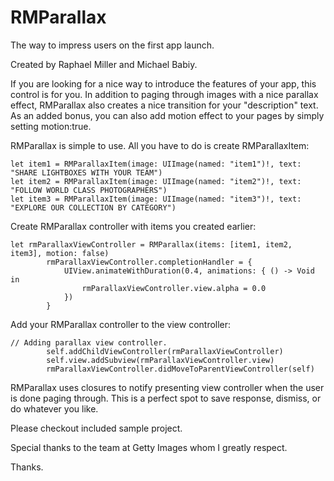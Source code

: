 # RMParallax
The way to impress users on the first app launch.

Created by Raphael Miller and Michael Babiy.

If you are looking for a nice way to introduce the features of your app, this control is for you. In addition to paging through images with a nice parallax effect, RMParallax also creates a nice transition for your "description" text. As an added bonus, you can also add motion effect to your pages by simply setting motion:true.

RMParallax is simple to use. All you have to do is create RMParallaxItem:

```
let item1 = RMParallaxItem(image: UIImage(named: "item1")!, text: "SHARE LIGHTBOXES WITH YOUR TEAM")
let item2 = RMParallaxItem(image: UIImage(named: "item2")!, text: "FOLLOW WORLD CLASS PHOTOGRAPHERS")
let item3 = RMParallaxItem(image: UIImage(named: "item3")!, text: "EXPLORE OUR COLLECTION BY CATEGORY")
```

Create RMParallax controller with items you created earlier:

```
let rmParallaxViewController = RMParallax(items: [item1, item2, item3], motion: false)
        rmParallaxViewController.completionHandler = {
            UIView.animateWithDuration(0.4, animations: { () -> Void in
                rmParallaxViewController.view.alpha = 0.0
            })
        }
```

Add your RMParallax controller to the view controller:

```
// Adding parallax view controller.
        self.addChildViewController(rmParallaxViewController)
        self.view.addSubview(rmParallaxViewController.view)
        rmParallaxViewController.didMoveToParentViewController(self)
```

RMParallax uses closures to notify presenting view controller when the user is done paging through. This is a perfect spot to save response, dismiss, or do whatever you like.

Please checkout included sample project. 

Special thanks to the team at Getty Images whom I greatly respect.

Thanks.
